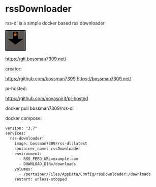 # rssDownloader

rss-dl is a simple docker based rss downloader

![Logo](./images/rss-dl-logo-grey.png)

https://git.bossman7309.net/

creator:

https://github.com/bossman7309
https://bossman7309.net/

pi-hosted:

https://github.com/novaspirit/pi-hosted

docker pull bossman7309/rss-dl

docker compose:
```
version: "3.7"
services:
  rss-downloader:
    image: bossman7309/rss-dl:latest
    container_name: rssDownloader
    environment:
      - RSS_FEED_URL=example.com
      - DOWNLOAD_DIR=/downloads
    volumes:
      - /portainer/Files/AppData/Config/rssDownloader:/downloads
    restart: unless-stopped

```
